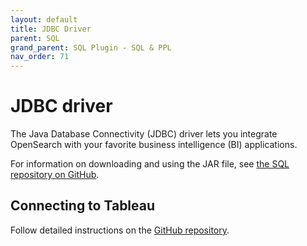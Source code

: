 ```yaml
---
layout: default
title: JDBC Driver
parent: SQL
grand_parent: SQL Plugin - SQL & PPL
nav_order: 71
---
```


# JDBC driver

The Java Database Connectivity (JDBC) driver lets you integrate OpenSearch with your favorite business intelligence (BI) applications.

For information on downloading and using the JAR file, see [the SQL repository on GitHub](https://github.com/opensearch-project/sql/tree/master/sql-jdbc).

## Connecting to Tableau

Follow detailed instructions on the [GitHub repository](https://github.com/opensearch-project/sql/blob/main/bi-connectors/TableauConnector/README.md).
